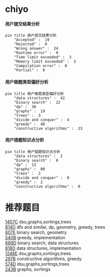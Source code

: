 # chiyo

<!-- tabs:start -->



#### **用户提交结果分析**

```mermaid
pie title 用户提交结果分析
    "Accepted" :  19
    "Rejected" :  0
    "Wrong answer" :  24
    "Runtime error" :  0
    "Time limit exceeded" :  3
    "Memory limit exceeded" :  3
    "Compilation error" :  0
    "Partial" :  0
```

#### **用户做题类型偏好分析**

```mermaid
pie title 用户做题类型偏好分析
    "data structures" :  42
    "binary search" :  22
    "dp" :  36
    "graphs" :  19
    "trees" :  3
    "divide and conquer" :  4
    "greedy" :  48
    "constructive algorithms" :  23
```
#### **用户错题知识点分析**

```mermaid
pie title 用户错题知识点分析
    "data structures" :  2
    "binary search" :  0
    "dp" :  13
    "graphs" :  00
    "trees" :  2
    "divide and conquer" :  0
    "greedy" :  2
    "constructive algorithms" :  0
```



<!-- tabs:end -->
# 推荐题目
[1457C](https://codeforces.com/contest/1457/problem/C)		dsu,graphs,sortings,trees		  
[814D](https://codeforces.com/contest/814/problem/D)		dfs and similar,
                        dp,
                        geometry,
                        greedy,
                        trees		  
[607E](https://codeforces.com/contest/607/problem/E)		binary search,
                        geometry		  
[540B](https://codeforces.com/contest/540/problem/B)		greedy,
                        implementation		  
[689D](https://codeforces.com/contest/689/problem/D)		binary search,
                        data structures		  
[818D](https://codeforces.com/contest/818/problem/D)		data structures,
                        implementation		  
[1248E](https://codeforces.com/contest/1248/problem/E)		dsu,graphs,sortings,trees		  
[297B](https://codeforces.com/contest/297/problem/B)		constructive algorithms,
                        greedy		  
[574D](https://codeforces.com/contest/574/problem/D)		dsu,graphs,sortings,trees		  
[243B](https://codeforces.com/contest/243/problem/B)		graphs,
                        sortings		  
